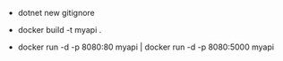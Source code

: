 - dotnet new gitignore


- docker build -t myapi .
- docker run -d -p 8080:80 myapi  | docker run -d -p 8080:5000 myapi

